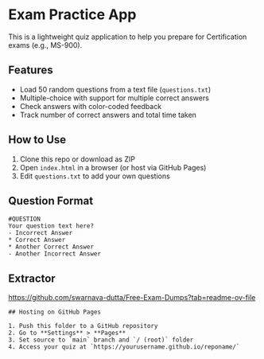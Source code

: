 # Exam Practice App

This is a lightweight quiz application to help you prepare for Certification exams (e.g., MS-900).

## Features

- Load 50 random questions from a text file (`questions.txt`)
- Multiple-choice with support for multiple correct answers
- Check answers with color-coded feedback
- Track number of correct answers and total time taken

## How to Use

1. Clone this repo or download as ZIP
2. Open `index.html` in a browser (or host via GitHub Pages)
3. Edit `questions.txt` to add your own questions

## Question Format

```
#QUESTION
Your question text here?
- Incorrect Answer
* Correct Answer
* Another Correct Answer
- Another Incorrect Answer

```

## Extractor
https://github.com/swarnava-dutta/Free-Exam-Dumps?tab=readme-ov-file

```
## Hosting on GitHub Pages

1. Push this folder to a GitHub repository
2. Go to **Settings** > **Pages**
3. Set source to `main` branch and `/ (root)` folder
4. Access your quiz at `https://yourusername.github.io/reponame/`
